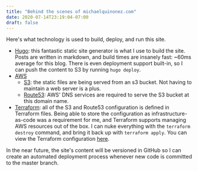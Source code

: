 ```yaml
---
title: "Behind the scenes of michaelquinonez.com"
date: 2020-07-14T23:19:04-07:00
draft: false
---
```


Here's what technology is used to build, deploy, and run this site.

* [Hugo](https://gohugo.io/): this fantastic static site generator is what I use to build the site. Posts are written in markdown, and build times are insanely fast: ~60ms average for this blog. There is even deployment support built-in, so I can push the content to S3 by running `hugo deploy`.
* [AWS](https://aws.amazon.com)
    * [S3](https://aws.amazon.com/s3/): the static files are being served from an s3 bucket. Not having to maintain a web server is a plus.
    * [Route53](https://aws.amazon.com/route53/): AWS' DNS services are required to serve the S3 bucket at this domain name.
* [Terraform](https://www.terraform.io/): all of the S3 and Route53 configuration is defined in Terraform files. Being able to store the configuration as infrastructure-as-code was a requirement for me, and Terraform supports managing AWS resources out of the box. I can nuke everything with the `terraform destroy` command, and bring it back up with `terraform apply`. You can view the Terraform configuration [here](https://github.com/brobotic/mqdotcom/blob/master/terraform/terraform.tf).

In the near future, the site's content will be versioned in GitHub so I can create an automated deployment process whenever new code is committed to the master branch.